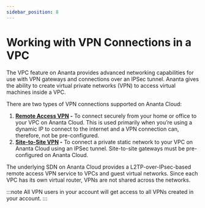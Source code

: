 ```yaml
---
sidebar_position: 8
---
```

# Working with VPN Connections in a VPC

The VPC feature on Ananta provides advanced networking capabilities for use with VPN gateways and connections over an IPSec tunnel. Ananta gives the ability to create virtual private networks (VPN) to access virtual machines inside a VPC.

There are two types of VPN connections supported on Ananta Cloud:

1. **[Remote Access VPN](/docs/Networking/IPv4-basedNetworking/UsingRemoteAccessVPNwithVPC) -** To connect securely from your home or office to your VPC on Ananta Cloud. This is used primarily when you’re using a dynamic IP to connect to the internet and a VPN connection can, therefore, not be pre-configured.
2. **[Site-to-Site VPN](/docs/Networking/IPv4-basedNetworking/ManagingVPNGatewaysandSite-to-SiteVPN) -** To connect a private static network to your VPC on Ananta Cloud using an IPSec tunnel. Site-to-site gateways must be pre-configured on Ananta Cloud.

The underlying SDN on Ananta Cloud provides a L2TP-over-IPsec-based remote access VPN service to VPCs and guest virtual networks. Since each VPC has its own virtual router, VPNs are not shared across the networks.

:::note
All VPN users in your account will get access to all VPNs created in your account.
:::

